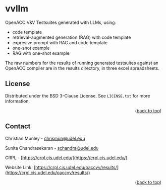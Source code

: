 # vvllm

OpenACC V&V Testsuites generated with LLMs, using:
- code template
- retrieval-augmented generation (RAG) with code template
- expresive prompt with RAG and code template
- one-shot example
- RAG with one-shot example

The raw numbers for the results of running generated testsuites against an OpenACC compiler are in the results directory, in three excel spreadsheets.

<!-- LICENSE -->
## License

Distributed under the BSD 3-Clause License. See `LICENSE.txt` for more information.

<p align="right">(<a href="#readme-top">back to top</a>)</p>



<!-- CONTACT -->
## Contact

Christian Munley - chrismun@udel.edu 

Sunita Chandrasekaran - schandra@udel.edu

CRPL - [https://crpl.cis.udel.edu/](https://crpl.cis.udel.edu/)

Website Link: [https://crpl.cis.udel.edu/oaccvv/results/](https://crpl.cis.udel.edu/oaccvv/results/)


<p align="right">(<a href="#readme-top">back to top</a>)</p>